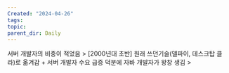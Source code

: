 ```yaml
---
Created: "2024-04-26"
tags: 
topic: 
parent_dir: Daily
---
```

서버 개발자의 비중이 적었음 > [2000년대 초반] 원래 쓰던기술(델파이, 데스크탑 클라)로 옮겨감 + 서버 개발자 수요 급증 덕분에 자바 개발자가 왕창 생김 > 